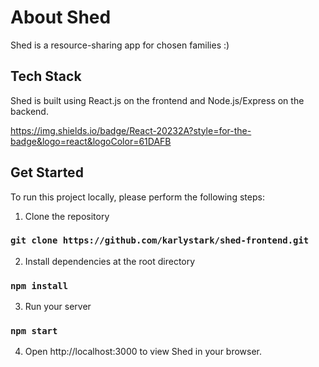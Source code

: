 # About Shed 

Shed is a resource-sharing app for chosen families :) 

## Tech Stack

Shed is built using React.js on the frontend and Node.js/Express on the backend. 

https://img.shields.io/badge/React-20232A?style=for-the-badge&logo=react&logoColor=61DAFB


## Get Started

To run this project locally, please perform the following steps:

1. Clone the repository

### `git clone https://github.com/karlystark/shed-frontend.git`

2. Install dependencies at the root directory

### `npm install`

3. Run your server

### `npm start`

4. Open http://localhost:3000 to view Shed in your browser. 


